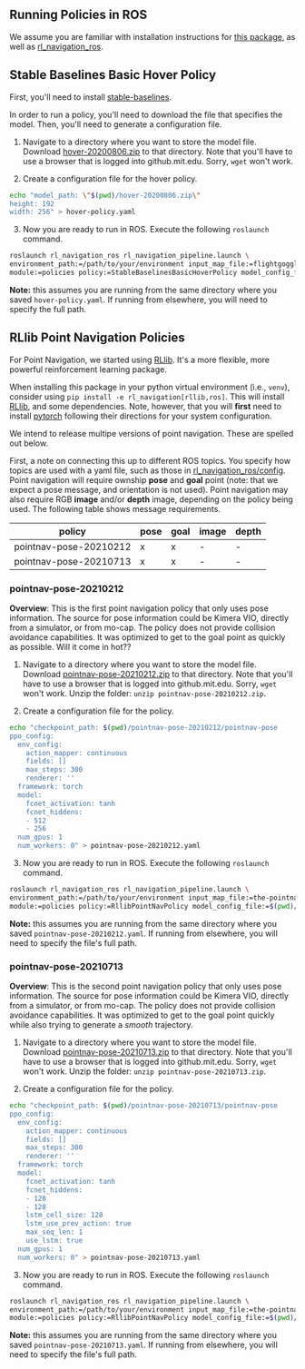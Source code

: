 ## Running Policies in ROS

We assume you are familiar with installation instructions for [this package](../../../README.md), as well as [rl_navigation_ros](https://github.mit.edu/aiia-suas-disaster-response/rl_navigation_ros).


## Stable Baselines Basic Hover Policy

First, you'll need to install [stable-baselines](https://stable-baselines.readthedocs.io/en/master/).

In order to run a policy, you'll need to download the file that specifies the model.
Then, you'll need to generate a configuration file.

1. Navigate to a directory where you want to store the model file. 
Download [hover-20200806.zip](https://github.mit.edu/aiia-suas-disaster-response/rl_navigation/releases/download/v0.1-alpha/hover-20200806.zip) to that directory.
Note that you'll have to use a browser that is logged into github.mit.edu.
Sorry, `wget` won't work.

2. Create a configuration file for the hover policy.
```sh
echo "model_path: \"$(pwd)/hover-20200806.zip\"
height: 192
width: 256" > hover-policy.yaml
```

3. Now you are ready to run in ROS. Execute the following `roslaunch` command.
```sh
roslaunch rl_navigation_ros rl_navigation_pipeline.launch \
environment_path:=/path/to/your/environment input_map_file:=flightgoggles_map.yaml \
module:=policies policy:=StableBaselinesBasicHoverPolicy model_config_file:=$(pwd)/hover-policy.yaml
```
**Note:** this assumes you are running from the same directory where you saved `hover-policy.yaml`.
If running from elsewhere, you will need to specify the full path.


## RLlib Point Navigation Policies

For Point Navigation, we started using [RLlib](https://docs.ray.io/en/master/rllib.html).
It's a more flexible, more powerful reinforcement learning package.

When installing this package in your python virtual environment (i.e., `venv`), consider using `pip install -e rl_navigation[rllib,ros]`.
This will install [RLlib](https://docs.ray.io/en/master/rllib.html), and some dependencies.
Note, however, that you will **first** need to install [pytorch](https://pytorch.org/get-started/locally/) following their directions for your system configuration.

We intend to release multipe versions of point navigation.
These are spelled out below.

First, a note on connecting this up to different ROS topics.
You specify how topics are used with a yaml file, such as those in [rl_navigation_ros/config](https://github.mit.edu/aiia-suas-disaster-response/rl_navigation_ros/tree/master/config).
Point navigation will require ownship **pose** and **goal** point (note: that we expect a pose message, and orientation is not used).
Point navigation may also require RGB **image** and/or **depth** image, depending on the policy being used.
The following table shows message requirements.

| policy | pose | goal | image | depth |
| --- | --- | --- | --- | --- |
| pointnav-pose-20210212 | x | x | - | - |
| pointnav-pose-20210713 | x | x | - | - |

### pointnav-pose-20210212

**Overview**: This is the first point navigation policy that only uses pose information.
The source for pose information could be Kimera VIO, directly from a simulator, or from mo-cap.
The policy does not provide collision avoidance capabilities.
It was optimized to get to the goal point as quickly as possible.
Will it come in hot??

1. Navigate to a directory where you want to store the model file. 
Download [pointnav-pose-20210212.zip](https://github.mit.edu/aiia-suas-disaster-response/rl_navigation/releases/download/v0.1-alpha/pointnav-pose-20210212.zip) to that directory.
Note that you'll have to use a browser that is logged into github.mit.edu.
Sorry, `wget` won't work.
Unzip the folder: `unzip pointnav-pose-20210212.zip`.

2. Create a configuration file for the policy.
```sh
echo "checkpoint_path: $(pwd)/pointnav-pose-20210212/pointnav-pose
ppo_config:
  env_config:
    action_mapper: continuous
    fields: []
    max_steps: 300
    renderer: ''
  framework: torch
  model:
    fcnet_activation: tanh
    fcnet_hiddens:
    - 512
    - 256
  num_gpus: 1
  num_workers: 0" > pointnav-pose-20210212.yaml
```

3. Now you are ready to run in ROS. Execute the following `roslaunch` command.
```sh
roslaunch rl_navigation_ros rl_navigation_pipeline.launch \
environment_path:=/path/to/your/environment input_map_file:=the-pointnav-map-you-want-use.yaml \
module:=policies policy:=RllibPointNavPolicy model_config_file:=$(pwd)/pointnav-pose-20210212.yaml
```
**Note:** this assumes you are running from the same directory where you saved `pointnav-pose-20210212.yaml`.
If running from elsewhere, you will need to specify the file's full path.


### pointnav-pose-20210713

**Overview**: This is the second point navigation policy that only uses pose information.
The source for pose information could be Kimera VIO, directly from a simulator, or from mo-cap.
The policy does not provide collision avoidance capabilities.
It was optimized to get to the goal point quickly while also trying to generate a *smooth* trajectory.

1. Navigate to a directory where you want to store the model file.
Download [pointnav-pose-20210713.zip](https://github.mit.edu/aiia-suas-disaster-response/rl_navigation/releases/download/v0.1-alpha/pointnav-pose-20210713.zip) to that directory.
Note that you'll have to use a browser that is logged into github.mit.edu.
Sorry, `wget` won't work.
Unzip the folder: `unzip pointnav-pose-20210713.zip`.

2. Create a configuration file for the policy.
```sh
echo "checkpoint_path: $(pwd)/pointnav-pose-20210713/pointnav-pose
ppo_config:
  env_config:
    action_mapper: continuous
    fields: []
    max_steps: 300
    renderer: ''
  framework: torch
  model:
    fcnet_activation: tanh
    fcnet_hiddens:
    - 128
    - 128
    lstm_cell_size: 128
    lstm_use_prev_action: true
    max_seq_len: 1
    use_lstm: true
  num_gpus: 1
  num_workers: 0" > pointnav-pose-20210713.yaml
```

3. Now you are ready to run in ROS. Execute the following `roslaunch` command.
```sh
roslaunch rl_navigation_ros rl_navigation_pipeline.launch \
environment_path:=/path/to/your/environment input_map_file:=the-pointnav-map-you-want-use.yaml \
module:=policies policy:=RllibPointNavPolicy model_config_file:=$(pwd)/pointnav-pose-20210713.yaml
```
**Note:** this assumes you are running from the same directory where you saved `pointnav-pose-20210713.yaml`.
If running from elsewhere, you will need to specify the file's full path.
